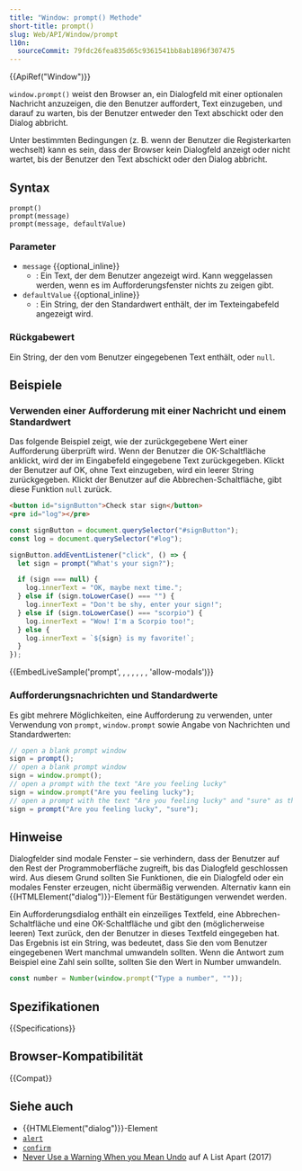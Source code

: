 ```yaml
---
title: "Window: prompt() Methode"
short-title: prompt()
slug: Web/API/Window/prompt
l10n:
  sourceCommit: 79fdc26fea835d65c9361541bb8ab1896f307475
---
```


{{ApiRef("Window")}}

`window.prompt()` weist den Browser an, ein Dialogfeld mit einer optionalen Nachricht anzuzeigen, die den Benutzer auffordert, Text einzugeben, und darauf zu warten, bis der Benutzer entweder den Text abschickt oder den Dialog abbricht.

Unter bestimmten Bedingungen (z. B. wenn der Benutzer die Registerkarten wechselt) kann es sein, dass der Browser kein Dialogfeld anzeigt oder nicht wartet, bis der Benutzer den Text abschickt oder den Dialog abbricht.

## Syntax

```js-nolint
prompt()
prompt(message)
prompt(message, defaultValue)
```

### Parameter

- `message` {{optional_inline}}
  - : Ein Text, der dem Benutzer angezeigt wird. Kann weggelassen werden, wenn es im Aufforderungsfenster nichts zu zeigen gibt.
- `defaultValue` {{optional_inline}}
  - : Ein String, der den Standardwert enthält, der im Texteingabefeld angezeigt wird.

### Rückgabewert

Ein String, der den vom Benutzer eingegebenen Text enthält, oder `null`.

## Beispiele

### Verwenden einer Aufforderung mit einer Nachricht und einem Standardwert

Das folgende Beispiel zeigt, wie der zurückgegebene Wert einer Aufforderung überprüft wird.
Wenn der Benutzer die OK-Schaltfläche anklickt, wird der im Eingabefeld eingegebene Text zurückgegeben.
Klickt der Benutzer auf OK, ohne Text einzugeben, wird ein leerer String zurückgegeben.
Klickt der Benutzer auf die Abbrechen-Schaltfläche, gibt diese Funktion `null` zurück.

```html live-sample___prompt
<button id="signButton">Check star sign</button>
<pre id="log"></pre>
```

```js live-sample___prompt
const signButton = document.querySelector("#signButton");
const log = document.querySelector("#log");

signButton.addEventListener("click", () => {
  let sign = prompt("What's your sign?");

  if (sign === null) {
    log.innerText = "OK, maybe next time.";
  } else if (sign.toLowerCase() === "") {
    log.innerText = "Don't be shy, enter your sign!";
  } else if (sign.toLowerCase() === "scorpio") {
    log.innerText = "Wow! I'm a Scorpio too!";
  } else {
    log.innerText = `${sign} is my favorite!`;
  }
});
```

{{EmbedLiveSample('prompt', , , , , , , 'allow-modals')}}

### Aufforderungsnachrichten und Standardwerte

Es gibt mehrere Möglichkeiten, eine Aufforderung zu verwenden, unter Verwendung von `prompt`, `window.prompt` sowie Angabe von Nachrichten und Standardwerten:

```js
// open a blank prompt window
sign = prompt();
// open a blank prompt window
sign = window.prompt();
// open a prompt with the text "Are you feeling lucky"
sign = window.prompt("Are you feeling lucky");
// open a prompt with the text "Are you feeling lucky" and "sure" as the default value
sign = prompt("Are you feeling lucky", "sure");
```

## Hinweise

Dialogfelder sind modale Fenster – sie verhindern, dass der Benutzer auf den Rest der Programmoberfläche zugreift, bis das Dialogfeld geschlossen wird.
Aus diesem Grund sollten Sie Funktionen, die ein Dialogfeld oder ein modales Fenster erzeugen, nicht übermäßig verwenden.
Alternativ kann ein {{HTMLElement("dialog")}}-Element für Bestätigungen verwendet werden.

Ein Aufforderungsdialog enthält ein einzeiliges Textfeld, eine Abbrechen-Schaltfläche und eine OK-Schaltfläche und gibt den (möglicherweise leeren) Text zurück, den der Benutzer in dieses Textfeld eingegeben hat.
Das Ergebnis ist ein String, was bedeutet, dass Sie den vom Benutzer eingegebenen Wert manchmal umwandeln sollten.
Wenn die Antwort zum Beispiel eine Zahl sein sollte, sollten Sie den Wert in Number umwandeln.

```js
const number = Number(window.prompt("Type a number", ""));
```

## Spezifikationen

{{Specifications}}

## Browser-Kompatibilität

{{Compat}}

## Siehe auch

- {{HTMLElement("dialog")}}-Element
- [`alert`](/de/docs/Web/API/Window/alert)
- [`confirm`](/de/docs/Web/API/Window/confirm)
- [Never Use a Warning When you Mean Undo](https://alistapart.com/article/neveruseawarning/) auf A List Apart (2017)
